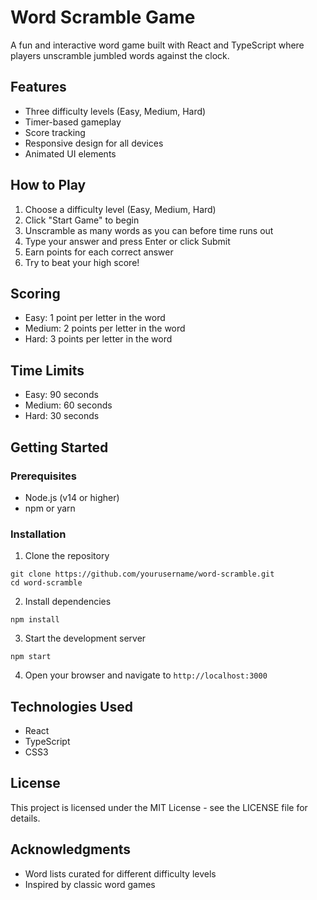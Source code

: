 # Word Scramble Game

A fun and interactive word game built with React and TypeScript where players unscramble jumbled words against the clock.

## Features

- Three difficulty levels (Easy, Medium, Hard)
- Timer-based gameplay
- Score tracking
- Responsive design for all devices
- Animated UI elements

## How to Play

1. Choose a difficulty level (Easy, Medium, Hard)
2. Click "Start Game" to begin
3. Unscramble as many words as you can before time runs out
4. Type your answer and press Enter or click Submit
5. Earn points for each correct answer
6. Try to beat your high score!

## Scoring

- Easy: 1 point per letter in the word
- Medium: 2 points per letter in the word
- Hard: 3 points per letter in the word

## Time Limits

- Easy: 90 seconds
- Medium: 60 seconds
- Hard: 30 seconds

## Getting Started

### Prerequisites

- Node.js (v14 or higher)
- npm or yarn

### Installation

1. Clone the repository
```
git clone https://github.com/yourusername/word-scramble.git
cd word-scramble
```

2. Install dependencies
```
npm install
```

3. Start the development server
```
npm start
```

4. Open your browser and navigate to `http://localhost:3000`

## Technologies Used

- React
- TypeScript
- CSS3

## License

This project is licensed under the MIT License - see the LICENSE file for details.

## Acknowledgments

- Word lists curated for different difficulty levels
- Inspired by classic word games 